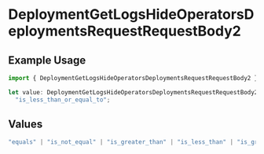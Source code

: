 # DeploymentGetLogsHideOperatorsDeploymentsRequestRequestBody2

## Example Usage

```typescript
import { DeploymentGetLogsHideOperatorsDeploymentsRequestRequestBody2 } from "@orq-ai/node/models/operations";

let value: DeploymentGetLogsHideOperatorsDeploymentsRequestRequestBody2 =
  "is_less_than_or_equal_to";
```

## Values

```typescript
"equals" | "is_not_equal" | "is_greater_than" | "is_less_than" | "is_greater_than_or_equal_to" | "is_less_than_or_equal_to" | "is_between" | "is_empty" | "is_not_empty"
```